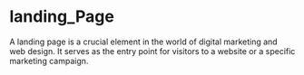 # landing_Page
A landing page is a crucial element in the world of digital marketing and web design. It serves as the entry point for visitors to a website or a specific marketing campaign. 
